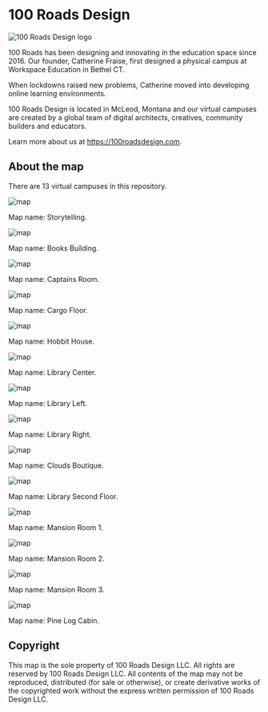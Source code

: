 # 100 Roads Design

![100 Roads Design logo](readme/100roadsdesign-logo.svg)

100 Roads has been designing and innovating in the education space since 2016. Our founder, Catherine Fraise, first designed a physical campus at Workspace Education in Bethel CT.

When lockdowns raised new problems, Catherine moved into developing online learning environments.

100 Roads Design is located in McLeod, Montana and our virtual campuses are created by a global team of digital architects, creatives, community builders and educators.

Learn more about us at https://100roadsdesign.com. 

## About the map

There are 13 virtual campuses in this repository.

![map](readme/storytelling-readme.png)

Map name: Storytelling.

![map](readme/books-building-readme.png)

Map name: Books Building.

![map](readme/captains-room-readme.png)

Map name: Captains Room.

![map](readme/cargo-floor-readme.png)

Map name: Cargo Floor.

![map](readme/hobbit-house-readme.png)

Map name: Hobbit House.

![map](readme/library-center-readme.png)

Map name: Library Center.

![map](readme/library-left-readme.png)

Map name: Library Left.

![map](readme/library-right-readme.png)

Map name: Library Right.

![map](readme/clouds-boutique-readme.png)

Map name: Clouds Boutique.

![map](readme/library-second-floor-readme.png)

Map name: Library Second Floor.

![map](readme/mansion-room-1-readme.png)

Map name: Mansion Room 1.

![map](readme/mansion-room-2-readme.png)

Map name: Mansion Room 2.

![map](readme/mansion-room-3-readme.png)

Map name: Mansion Room 3.

![map](readme/pine-log-cabin-readme.png)

Map name: Pine Log Cabin.

## Copyright

This map is the sole property of 100 Roads Design LLC. All rights are reserved by 100 Roads Design LLC. All contents of the map may not be reproduced, distributed (for sale or otherwise), or create derivative works of the copyrighted work without the express written permission of 100 Roads Design LLC.